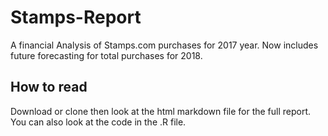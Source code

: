 # Stamps-Report
A financial Analysis of Stamps.com purchases for 2017 year.
Now includes future forecasting for total purchases for 2018.

## How to read
Download or clone then look at the html markdown file for the full report.
You can also look at the code in the .R file.
